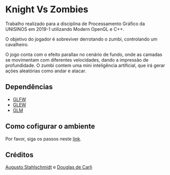 #  Knight Vs Zombies

Trabalho realizado para a disciplina de Processamento Gráfico da UNISINOS em 2019-1 utilizando Modern OpenGL e C++.

O objetivo do jogador é sobreviver derrotando o zumbi, controlando um cavalheiro.

O jogo conta com o efeito parallax no cenário de fundo, onde as camadas se movimentam com diferentes velocidades, dando a impressão de profundidade. O zumbi contem uma mini inteligência artificial, que irá gerar ações aleatórias como andar e atacar. 

## Dependências

*   [GLFW](https://www.glfw.org/)
*   [GLEW](http://glew.sourceforge.net/)
*   [GLM](https://glm.g-truc.net/0.9.9/index.html)

## Como cofigurar o ambiente

Por favor, siga os passos neste [link](https://github.com/savannadenega/game-opengl).

## Créditos

[Augusto Stahlschmidt](https://github.com/gustostahl) e [Douglas de Carli](https://github.com/dougdecarli)